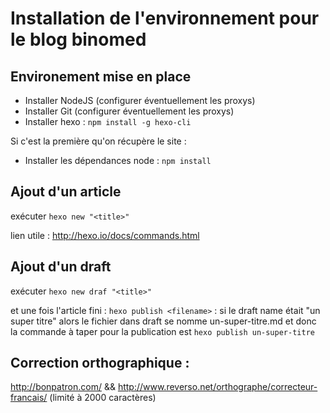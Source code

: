 # Installation de l'environnement pour le blog binomed


## Environement mise en place

* Installer NodeJS (configurer éventuellement les proxys)
* Installer Git (configurer éventuellement les proxys)
* Installer hexo : ```npm install -g hexo-cli```

Si c'est la première qu'on récupère le site : 

* Installer les dépendances node : ```npm install```


## Ajout d'un article

exécuter ```hexo new "<title>"```

lien utile : http://hexo.io/docs/commands.html

## Ajout d'un draft

exécuter ```hexo new draf "<title>"```

et une fois l'article fini : ```hexo publish <filename>``` : si le draft name était "un super titre" alors le fichier dans draft se nomme un-super-titre.md et donc la commande à taper pour la publication est ```hexo publish un-super-titre```

## Correction orthographique : 

http://bonpatron.com/ && http://www.reverso.net/orthographe/correcteur-francais/ (limité à 2000 caractères)